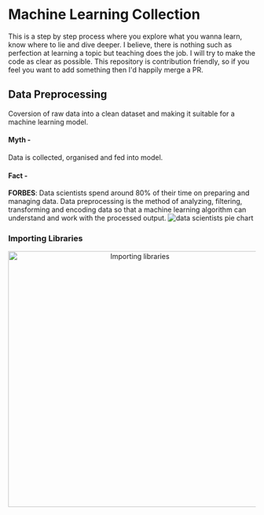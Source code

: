 # Machine Learning Collection

This is a step by step process where you explore what you wanna learn, know where to lie and dive deeper. I believe, there is nothing such as perfection at learning 
a topic but teaching does the job. I will try to make the code as clear as possible. This repository is contribution friendly, so if you feel you want to add something 
then I'd happily merge a PR.

## Data Preprocessing
Coversion of raw data into a clean dataset and making it suitable for a machine learning model. 

#### **Myth** - 
Data is collected, organised and fed into model.

#### **Fact** - 
**FORBES**: Data scientists spend around 80% of their time on preparing and managing data. Data preprocessing is the method of analyzing, filtering, transforming and encoding data so that a machine learning algorithm can understand and work with the processed output.
![data scientists pie chart](https://user-images.githubusercontent.com/71865643/187874766-d8560679-42af-4c11-9a73-8c7c33e8523b.jpg)

### Importing Libraries
<p align="center">
<img width="520" alt="Importing libraries" src="https://user-images.githubusercontent.com/71865643/187871198-eb8c90bf-8cd8-42df-9a91-0d92d3db8e10.png"></p>
